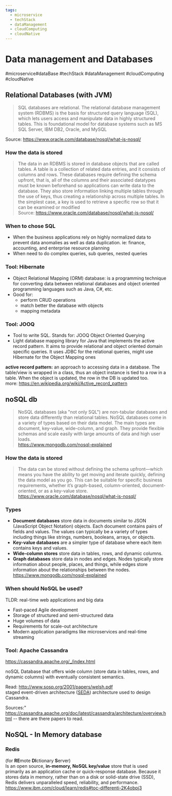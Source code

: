 ```yaml
---
tags:
  - microservice
  - techStack
  - dataManagement
  - cloudComputing
  - cloudNative
---
```

# Data management and Databases
#microservice#dataBase #techStack  #dataManagement #cloudComputing #cloudNative 



## Relational Databases (with JVM)

>SQL databases are relational. The relational database management system (RDBMS) is the basis for structured query language (SQL), which lets users access and manipulate data in highly structured tables. This is foundational model for database systems such as MS SQL Server, IBM DB2, Oracle, and MySQL
>
Source: <https://www.oracle.com/database/nosql/what-is-nosql/>

### How the data is stored
> The data in an RDBMS is stored in database objects that are called tables. A table is a collection of related data entries, and it consists of columns and rows. These databases require defining the schema upfront, that is, all of the columns and their associated datatypes must be known beforehand so applications can write data to the database. They also store information linking multiple tables through the use of keys, thus creating a relationship across multiple tables. In the simplest case, a key is used to retrieve a specific row so that it can be examined or modified  
Source: <https://www.oracle.com/database/nosql/what-is-nosql/>

### When to chose SQL
* When the business applications rely on highly normalized data to prevent data anomalies as well as data duplication. ie: finance, accounting, and enterprise resource planning 
* When need to do complex queries, sub queries, nested queries

### Tool: Hibernate
* Object Relational Mapping (ORM) database: is a programming technique for converting data between relational databases and object oriented programming languages such as Java, C#, etc.
* Good for: 
	* perform CRUD operations
	* match better the database with objects
	* mapping metadata
### Tool: JOOQ
* Tool to write SQL. Stands for:  JOOQ Object Oriented Querying
* Light database mapping library for Java that implements the active record pattern. It aims to provide relational and object oriented domain specific queries. It uses JDBC for the relational queries, might use Hibernate for the Object Mapping ones

**active record pattern:** an approach to accessing data in a database. The table/view is wrapped in a class, thus an object instance is tied to a row in a table. When the object is updated, the row in the DB is updated too.  
more: <https://en.wikipedia.org/wiki/Active_record_pattern>






## noSQL db
> NoSQL databases (aka "not only SQL") are non-tabular databases and store data differently than relational tables. NoSQL databases come in a variety of types based on their data model. The main types are document, key-value, wide-column, and graph. They provide flexible schemas and scale easily with large amounts of data and high user loads.  
<https://www.mongodb.com/nosql-explained>


### How the data is stored
> The data can be stored without defining the schema upfront—which means you have the ability to get moving and iterate quickly, defining the data model as you go. This can be suitable for specific business requirements, whether it’s graph-based, column-oriented, document-oriented, or as a key-value store.  
> <https://www.oracle.com/database/nosql/what-is-nosql/>

### Types
*   **Document databases** store data in documents similar to JSON (JavaScript Object Notation) objects. Each document contains pairs of fields and values. The values can typically be a variety of types including things like strings, numbers, booleans, arrays, or objects.
*   **Key-value databases** are a simpler type of database where each item contains keys and values.
*   **Wide-column stores** store data in tables, rows, and dynamic columns.
*   **Graph databases** store data in nodes and edges. Nodes typically store information about people, places, and things, while edges store information about the relationships between the nodes.  
<https://www.mongodb.com/nosql-explained>

### When should NoSQL be used?
TLDR: real-time web applications and big data

*   Fast-paced Agile development
*   Storage of structured and semi-structured data
*   Huge volumes of data
*   Requirements for scale-out architecture
*   Modern application paradigms like microservices and real-time streaming

### Tool: Apache Cassandra
<https://cassandra.apache.org/_/index.html>

noSQL Database  that offers wide column (store data in tables, rows, and dynamic columns) with eventually consistent semantics.

Read: <http://www.sosp.org/2001/papers/welsh.pdf>  
staged event-driven architecture ([SEDA](http://www.sosp.org/2001/papers/welsh.pdf)) architecture used to design Cassandra.

Sources:" <https://cassandra.apache.org/doc/latest/cassandra/architecture/overview.html> -- there are there papers to read.

## NoSQL - In Memory database
### Redis
(for **RE**mote **DI**ctionary **S**erver)  
Is an open source, **in-memory, NoSQL key/value** store that is used primarily as an application cache or quick-response database. Because it stores data in memory, rather than on a disk or solid-state drive (SSD), Redis delivers unparalleled speed, reliability, and performance.  
<https://www.ibm.com/cloud/learn/redis#toc-differenti-2K4obpj3>

